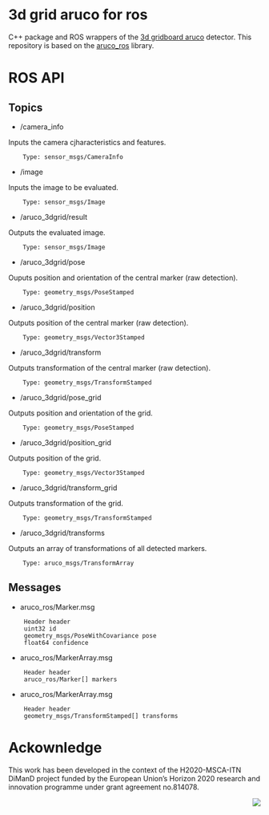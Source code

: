 3d grid aruco for ros
=========

C++ package and ROS wrappers of the [3d gridboard aruco][1] detector. This repository is based on the [aruco_ros][2] library.

# ROS API

## Topics

 * /camera_info

 Inputs the camera cjharacteristics and features.

        Type: sensor_msgs/CameraInfo

 * /image

 Inputs the image to be evaluated.

        Type: sensor_msgs/Image

 * /aruco_3dgrid/result

 Outputs the evaluated image.

        Type: sensor_msgs/Image

 * /aruco_3dgrid/pose

 Ouputs position and orientation of the central marker (raw detection).
 
        Type: geometry_msgs/PoseStamped

 * /aruco_3dgrid/position

 Outputs position of the central marker (raw detection).

        Type: geometry_msgs/Vector3Stamped

 * /aruco_3dgrid/transform

 Outputs transformation of the central marker (raw detection).

        Type: geometry_msgs/TransformStamped

 * /aruco_3dgrid/pose_grid

 Outputs position and orientation of the grid.

        Type: geometry_msgs/PoseStamped

 * /aruco_3dgrid/position_grid

 Outputs position of the grid.

        Type: geometry_msgs/Vector3Stamped

* /aruco_3dgrid/transform_grid

 Outputs transformation of the grid.

        Type: geometry_msgs/TransformStamped

 * /aruco_3dgrid/transforms

 Outputs an array of transformations of all detected markers.

        Type: aruco_msgs/TransformArray

## Messages

 * aruco_ros/Marker.msg

        Header header
        uint32 id
        geometry_msgs/PoseWithCovariance pose
        float64 confidence

 * aruco_ros/MarkerArray.msg

        Header header
        aruco_ros/Marker[] markers

 * aruco_ros/MarkerArray.msg

        Header header
        geometry_msgs/TransformStamped[] transforms

# Ackownledge

This work has been developed in the context of the H2020-MSCA-ITN DiManD project funded by the European Union’s Horizon
2020 research and innovation programme under grant agreement no.814078.

<img align="right" src="https://raw.github.com/jaMulet/3dgridboard_aruco_ros/master/3dgridboard_aruco_ros/images/dimand_MSCA-ITN.png"/>


[1]: https://doi.org/10.3390/s20174825 "Oščádal P, Heczko D, Vysocký A, Mlotek J, Novák P, Virgala I, Sukop M, Bobovský Z. Improved Pose Estimation of Aruco Tags Using a Novel 3D Placement Strategy. Sensors. 2020; 20(17):4825"

[2]: http://wiki.ros.org/aruco_ros "Aruco_ros"